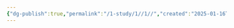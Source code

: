 ```yaml
---
{"dg-publish":true,"permalink":"/1-study/1//1//","created":"2025-01-16T22:01:20.006+09:00","updated":"2025-06-03T20:07:19.640+09:00"}
---
```


